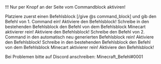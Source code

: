 !!! Nur per Knopf an der Seite vom Commandblock aktiviren!


Platziere zuerst einen Befehlsblock [/give @s command_block] und gib den Befehl von 1. Command ein! Aktiviere den Befehlsblock!
Schreibe in den bestehenden Befehlsblock den Befehl von dem Befehlsblock Minecart aktivierer rein! Aktiviere den Befehlsblock!
Schreibe den Befehl von 2. Command in den automatisch neu generierten Befehlsblock rein! Aktiviere den Befehlsblock!
Schreibe in den bestehenden Befehlsblock den Befehl von dem Befehlsblock Minecart aktivierer rein! Aktiviere den Befehlsblock!

Bei Problemen bitte auf Discord anschreiben: Minecraft_Befehl#0001
